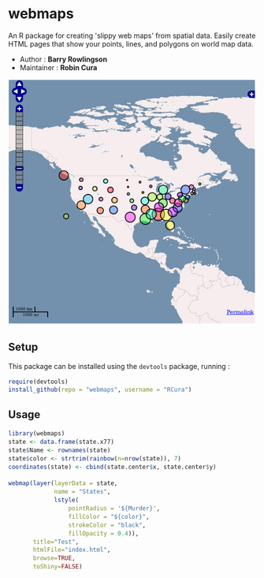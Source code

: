 webmaps
=======

An R package for creating 'slippy web maps' from spatial data.
Easily create HTML pages that show your points, lines, and polygons on world map data.

* Author : **Barry Rowlingson**
* Maintainer : **Robin Cura**

![webmaps screenshot](http://github.com/RCura/webmaps/blob/master/img/webmaps_screenshot.png)

## Setup
This package can be installed using the `devtools` package, running :
```R
require(devtools)
install_github(repo = "webmaps", username = "RCura")
```

## Usage
```R
library(webmaps)
state <- data.frame(state.x77)
state$Name <- rownames(state)
state$color <- strtrim(rainbow(n=nrow(state)), 7)
coordinates(state) <- cbind(state.center$x, state.center$y)

webmap(layer(layerData = state,
             name = "States",
             lstyle(
                 pointRadius = '${Murder}',
                 fillColor = "${color}",
                 strokeColor = "black",
                 fillOpacity = 0.4)),
       title="Test",
       htmlFile="index.html",
       browse=TRUE,
       toShiny=FALSE)
```
